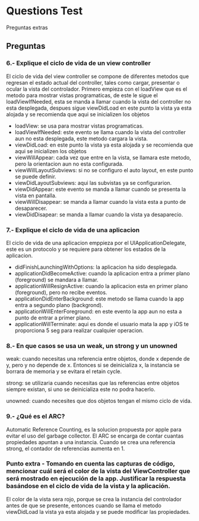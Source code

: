 # Questions Test

Preguntas extras

## Preguntas

### 6.- Explique el ciclo de vida de un view controller

El ciclo de vida del view controller se compone de diferentes metodos que regresan el estado actual del controller, tales como cargar, presentar o ocular la vista del controlador.
Primero empieza con el loadView que es el metodo para mostrar vistas programaticas, de este le sigue el loadViewIfNeeded, esta se manda a llamar cuando la vista del controller no esta desplegada, despues sigue viewDidLoad en este punto la vista ya esta alojada y se recomienda que aqui se inicializen los objetos
  * loadView: se usa para mostrar vistas programaticas.  
  * loadViewIfNeeded: este evento se llama cuando la vista del controller aun no esta desplegada, este metodo cargara la vista.
  * viewDidLoad: en este punto la vista ya esta alojada y se recomienda que aqui se inicializen los objetos
  * viewWillAppear: cada vez que entre en la vista, se llamara este metodo, pero la orientacion aun no esta configurada.
  * viewWillLayoutSubviews: si no se configuro el auto layout, en este punto se puede definir.
  * viewDidLayoutSubviews: aqui las subvistas ya se configurarion.
  * viewDidAppear: este evento se manda a llamar cuando se presenta la vista en pantalla.
  * viewWillDisappear: se manda a llamar cuando la vista esta a punto de desaparecer.
  * viewDidDisapear: se manda a llamar cuando la vista ya desaparecio.  

### 7.- Explique el ciclo de vida de una aplicacion
El ciclo de vida de una aplicacion emppieza por el UIApplicationDelegate, este es un protocolo y se requiere para obtener los estados de la aplicacion.
  * didFinishLaunchingWithOptions: la aplicacion ha sido desplegada.
  * applicationDidBecomeActive: cuando la aplicacion entra a primer plano (foreground) se mandara a llamar.
  * applicationWillResignActive: cuando la aplicacion esta en primer plano (foreground), pero no recibe eventos.
  * applicationDidEnterBackground: este metodo se llama cuando la app entra a segundo plano (backgrond).
  * applicationWillEnterForeground: en este evento la app aun no esta a punto de entrar a primer plano.
  * applicationWillTerminate: aqui es donde el usuario mata la app y iOS te proporciona 5 seg para realizar cualquier operacion.

### 8.- En que casos se usa un weak, un strong y un unowned
weak: cuando necesitas una referencia entre objetos, donde x depende de y, pero y no depende de x. Entonces si se deinicializa x, la instancia se borrara de memoria y se evitara el retain cycle.

strong: se utilizaria cuando necesitas que las referencias entre objetos siempre existan, si uno se deinicializa este no podra hacerlo.

unowned: cuando necesites que dos objetos tengan el mismo ciclo de vida.

### 9.- ¿Qué es el ARC?
Automatic Reference Counting, es la solucion propuesta por apple para evitar el uso del garbage collector.
El ARC se encarga de contar cuantas propiedades apuntan a una instancia.
Cuando se crea una referencia strong, el contador de referencias aumenta en 1.

### Punto extra - Tomando en cuenta las capturas de código, mencionar cuál será el color de la vista del ViewController que será mostrado en ejecución de la app. Justificar la respuesta basándose en el ciclo de vida de la vista y la aplicación.
El color de la vista sera rojo, porque se crea la instancia del controlador antes de que se presente, entonces cuando se llama el metodo viewDidLoad la vista ya esta alojada y se puede modificar las propiedades.

